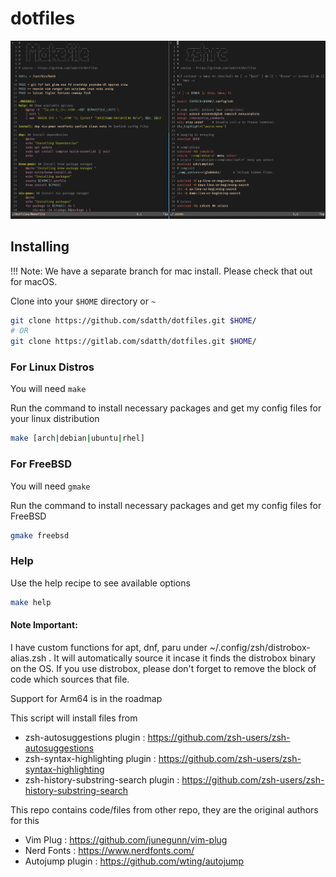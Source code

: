 # dotfiles

![machfiles image](./extra/ss.png)

## Installing

!!! Note: We have a separate branch for mac install. Please check that out for macOS.

Clone into your `$HOME` directory or `~`

```bash
git clone https://github.com/sdatth/dotfiles.git $HOME/
# OR
git clone https://gitlab.com/sdatth/dotfiles.git $HOME/
```

### For Linux Distros

You will need `make` 

Run the command to install necessary packages and get my config files for your linux distribution
```bash
make [arch|debian|ubuntu|rhel]
```

### For FreeBSD

You will need `gmake` 

Run the command to install necessary packages and get my config files for FreeBSD
```bash
gmake freebsd
```

### Help

Use the help recipe to see available options
```bash
make help
```


#### Note Important:

I have custom functions for apt, dnf, paru under ~/.config/zsh/distrobox-alias.zsh . It will automatically source it incase it finds the distrobox binary on the OS. 
If you use distrobox, please don't forget to remove the block of code which sources that file. 

Support for Arm64 is in the roadmap

This script will install files from 
- zsh-autosuggestions plugin          : https://github.com/zsh-users/zsh-autosuggestions
- zsh-syntax-highlighting plugin      : https://github.com/zsh-users/zsh-syntax-highlighting
- zsh-history-substring-search plugin : https://github.com/zsh-users/zsh-history-substring-search

This repo contains code/files from other repo, they are the original authors for this
- Vim Plug        : https://github.com/junegunn/vim-plug
- Nerd Fonts      : https://www.nerdfonts.com/
- Autojump plugin : https://github.com/wting/autojump
